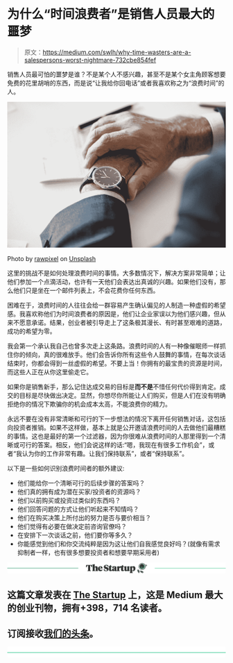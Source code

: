 # 为什么“时间浪费者”是销售人员最大的噩梦

> 原文：<https://medium.com/swlh/why-time-wasters-are-a-salespersons-worst-nightmare-732cbe854fef>

销售人员最可怕的噩梦是谁？不是某个人不感兴趣，甚至不是某个女主角顾客想要免费的花里胡哨的东西，而是说“让我给你回电话”或者我喜欢称之为“浪费时间”的人。

![](img/0e956dac9576e07cad3bb915b7dcbc5d.png)

Photo by [rawpixel](https://unsplash.com/@rawpixel?utm_source=medium&utm_medium=referral) on [Unsplash](https://unsplash.com?utm_source=medium&utm_medium=referral)

这里的挑战不是如何处理浪费时间的事情。大多数情况下，解决方案非常简单；让他们参加一个点滴活动，也许有一天他们会表达出真诚的兴趣。如果他们没有，那么他们只是坐在一个邮件列表上，不会花费你任何东西。

困难在于，浪费时间的人往往会给一群容易产生确认偏见的人制造一种虚假的希望感。我喜欢称他们为时间浪费者的原因是，他们让企业家误以为他们感兴趣，但从来不愿意承诺。结果，创业者被引导走上了这条极其漫长、有时甚至艰难的道路，成功的希望为零。

我会第一个承认我自己也曾多次走上这条路。浪费时间的人有一种像催眠师一样抓住你的倾向，真的很难放手。他们会告诉你所有这些令人鼓舞的事情，在每次谈话结束时，你都会得到一丝虚假的希望。不要上当！你拥有的最宝贵的资源是时间，而这些人正在从你这里偷走它。

如果你是销售新手，那么记住达成交易的目标是**而不是**不惜任何代价得到肯定。成交的目标是尽快做出决定。显然，你想尽你所能让人们购买，但是人们在没有明确拒绝你的情况下欺骗你的机会成本太高，不能浪费你的精力。

永远不要在没有非常清晰和可行的下一步想法的情况下离开任何销售对话，这包括向投资者推销。如果不这样做，基本上就是公开邀请浪费时间的人去做他们最糟糕的事情。这也是最好的第一个过滤器，因为你很难从浪费时间的人那里得到一个清晰或可行的答案。相反，他们会说这样的话:“嗯，我现在有很多工作机会”，或者“我认为你的工作非常有趣。让我们保持联系”，或者“保持联系”。

以下是一些如何识别浪费时间者的额外建议:

*   他们能给你一个清晰可行的后续步骤的答案吗？
*   他们真的拥有成为潜在买家/投资者的资源吗？
*   他们以前购买或投资过类似的东西吗？
*   他们回答问题的方式让他们听起来不知情吗？
*   他们在购买决策上所付出的努力是否与要价相当？
*   他们觉得有必要在做决定前咨询官僚吗？
*   在安排下一次谈话之前，他们要你等多久？
*   你能感觉到他们和你交流纯粹是因为这让他们自我感觉良好吗？(就像有需求抑制者一样，也有很多想要投资者和想要早期采用者)

[![](img/308a8d84fb9b2fab43d66c117fcc4bb4.png)](https://medium.com/swlh)

## 这篇文章发表在 [The Startup](https://medium.com/swlh) 上，这是 Medium 最大的创业刊物，拥有+398，714 名读者。

## 订阅接收[我们的头条](http://growthsupply.com/the-startup-newsletter/)。

[![](img/b0164736ea17a63403e660de5dedf91a.png)](https://medium.com/swlh)